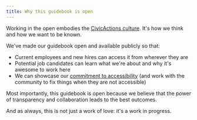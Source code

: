 ```yaml
---
title: Why this guidebook is open
---
```


Working in the open embodies the [CivicActions culture](../about-civicactions/culture.md). It's how we think and how we want to be known.

We've made our guidebook open and available publicly so that:

-   Current employees and new hires can access it from wherever they are
-   Potential job candidates can learn what we're about and why it's awesome to work here
-   We can showcase our [commitment to accessibility](https://accessibility.civicactions.com/) (and work with the community to fix things when they are not accessible)

Most importantly, this guidebook is open because we believe that the power of transparency and collaboration leads to the best outcomes.

And as always, this is not just a work of love: it's a work in progress.
